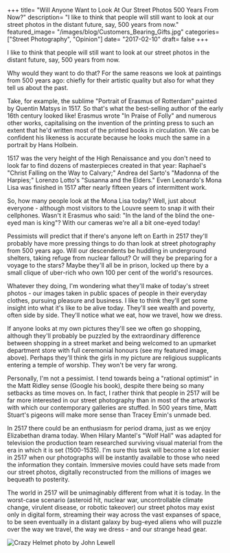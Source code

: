 +++
title= "Will Anyone Want to Look At Our Street Photos 500 Years From Now?"
description= "I like to think that people will still want to look at our street photos in the distant future, say, 500 years from now."
featured_image= "/images/blog/Customers_Bearing_Gifts.jpg"
categories= ["Street Photography", "Opinion"]
date= "2017-02-10"
draft= false
+++

I like to think that people will still want to look at our street photos in the distant future, say, 500 years from now.

Why would they want to do that? For the same reasons we look at paintings from 500 years ago: chiefly for their artistic quality but also for what they tell us about the past.

Take, for example, the sublime "Portrait of Erasmus of Rotterdam" painted by Quentin Matsys in 1517. So that's what the best-selling author of the early 16th century looked like! Erasmus wrote "In Praise of Folly" and numerous other works, capitalising on the invention of the printing press to such an extent that he'd written most of the printed books in circulation. We can be confident his likeness is accurate because he looks much the same in a portrait by Hans Holbein.

1517 was the very height of the High Renaissance and you don't need to look far to find dozens of masterpieces created in that year: Raphael's "Christ Falling on the Way to Calvary;" Andrea del Sarto's "Madonna of the Harpies;" Lorenzo Lotto's "Susanna and the Elders." Even Leonardo's Mona Lisa was finished in 1517 after nearly fifteen years of intermittent work.

So, how many people look at the Mona Lisa today? Well, just about everyone - although most visitors to the Louvre seem to snap it with their cellphones. Wasn't it Erasmus who said: "In the land of the blind the one-eyed man is king"? With our cameras we're all a bit one-eyed today!

Pessimists will predict that if there's anyone left on Earth in 2517 they'll probably have more pressing things to do than look at street photography from 500 years ago. Will our descendents be huddling in underground shelters, taking refuge from nuclear fallout? Or will they be preparing for a voyage to the stars? Maybe they'll all be in prison, locked up there by a small clique of uber-rich who own 100 per cent of the world's resources.

Whatever they doing, I'm wondering what they'll make of today's street photos - our images taken in public spaces of people in their everyday clothes, pursuing pleasure and business. I like to think they'll get some insight into what it's like to be alive today. They'll see wealth and poverty, often side by side. They'll notice what we eat, how we travel, how we dress.

If anyone looks at my own pictures they'll see we often go shopping, although they'll probably be puzzled by the extraordinary difference between shopping in a street market and being welcomed to an upmarket department store with full ceremonial honours (see my featured image, above). Perhaps they'll think the girls in my picture are religious supplicants entering a temple of worship. They won't be very far wrong.

Personally, I'm not a pessimist. I tend towards being a "rational optimist" in the Matt Ridley sense (Google his book), despite there being so many setbacks as time moves on. In fact, I rather think that people in 2517 will be far more interested in our street photography than in most of the artworks with which our contemporary galleries are stuffed. In 500 years time, Matt Stuart's pigeons will make more sense than Tracey Emin's unmade bed.

In 2517 there could be an enthusiasm for period drama, just as we enjoy Elizabethan drama today. When Hilary Mantel's "Wolf Hall" was adapted for television the production team researched surviving visual material from the era in which it is set (1500-1535). I'm sure this task will become a lot easier in 2517 when our photographs will be instantly available to those who need the information they contain. Immersive movies could have sets made from our street photos, digitally reconstructed from the millions of images we bequeath to posterity.

The world in 2517 will be unimaginably different from what it is today. In the worst-case scenario (asteroid hit, nuclear war, uncontrollable climate change, virulent disease, or robotic takeover) our street photos may exist only in digital form, streaming their way across the vast expanses of space, to be seen eventually in a distant galaxy by bug-eyed aliens who will puzzle over the way we travel, the way we dress - and our strange head gear.

<img class="lazyload" data-src="/images/blog/Crazy_Helmet.jpg" alt="Crazy Helmet photo by John Lewell">